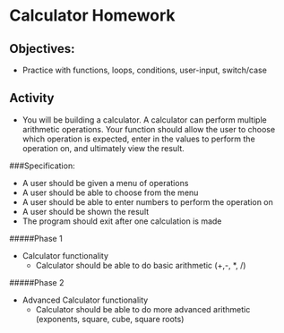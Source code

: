 # Calculator Homework

## Objectives:
- Practice with functions, loops, conditions, user-input, switch/case

## Activity
- You will be building a calculator.  A calculator can perform multiple arithmetic operations.  Your function should allow the user to choose which operation is expected, enter in the values to perform the operation on, and ultimately view the result.

###Specification:
- A user should be given a menu of operations
- A user should be able to choose from the menu
- A user should be able to enter numbers to perform the operation on
- A user should be shown the result
- The program should exit after one calculation is made

#####Phase 1
- Calculator functionality
	- Calculator should be able to do basic arithmetic (+,-, *, /)

#####Phase 2
- Advanced Calculator functionality
	- Calculator should be able to do more advanced arithmetic (exponents, square, cube, square roots)
